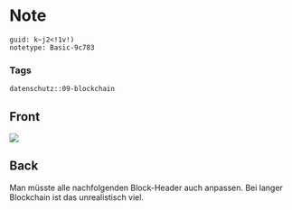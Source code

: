 # Note
```
guid: k~j2<!1v!)
notetype: Basic-9c783
```

### Tags
```
datenschutz::09-blockchain
```

## Front
<img src="paste-515a15917b77101a5f23c421b03a3b66fa7bab76.jpg">

## Back
Man müsste alle nachfolgenden Block-Header auch anpassen. Bei langer Blockchain ist das unrealistisch viel.
